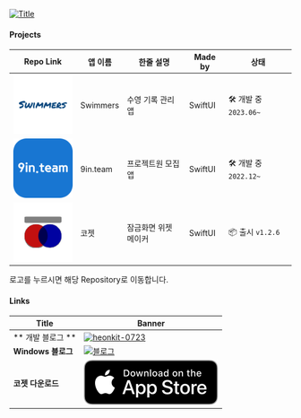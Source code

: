 
[![Title](https://capsule-render.vercel.app/api?type=waving&color=0:f20c08,50:fe9625,100:c052d9&height=250&section=header&text=HeonJin%20Ha&fontColor=FFFFFF&fontSize=90&animation=fadeIn&fontAlignY=38&desc=iOS%20App%20Developer&descAlignY=60&descAlign=67)](#)

#### Projects
| Repo Link | 앱 이름          | 한줄 설명       | Made by       | 상태 |
|------|----------------------|--------------------|-------------------|-----|
| [![스위머즈](assets/swimmers.svg)](https://github.com/heonha/swimmers-ios)    | Swimmers    |   수영 기록 관리 앱  | SwiftUI  | 🛠️ 개발 중 `2023.06~` |
| [![구인팀](assets/nineInteam.svg)](https://github.com/9in-team/iOS) | 9in.team    | 프로젝트원 모집 앱 | SwiftUI | 🛠️ 개발 중 `2022.12~` |
| [![코젯](assets/koget.svg)](https://github.com/heonha/koget-ios)    |  코젯 | 잠금화면 위젯 메이커 | SwiftUI  | 📦 출시 `v1.2.6` |

로고를 누르시면 해당 Repository로 이동합니다.

#### Links
| Title | Banner |      
|------|----------------------|
| ** 개발 블로그 ** |  [![heonkit-0723](https://github.com/heonha/heonha/assets/60867281/e669025a-f28e-4d7d-b5d4-011c7f13241f)](https://www.heon.dev/posts)
|  **Windows 블로그**   |  [![블로그](https://img.shields.io/badge/heon.dev-white?style=for-the-badge&logo=tistory&logoColor=e24c34)](https://blog.heon.dev)
|  **코젯 다운로드**   |  [![블로그](assets/downloadToAppstore.svg)](https://apps.apple.com/kr/app/%EC%BD%94%EC%A0%AF/id1667453723)


